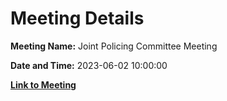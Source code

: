 # Meeting Details

**Meeting Name:** Joint Policing Committee Meeting

**Date and Time:** 2023-06-02 10:00:00

**[Link to Meeting](https://www.limerick.ie/council/whats-on/joint-policing-committee-meeting-18)**
